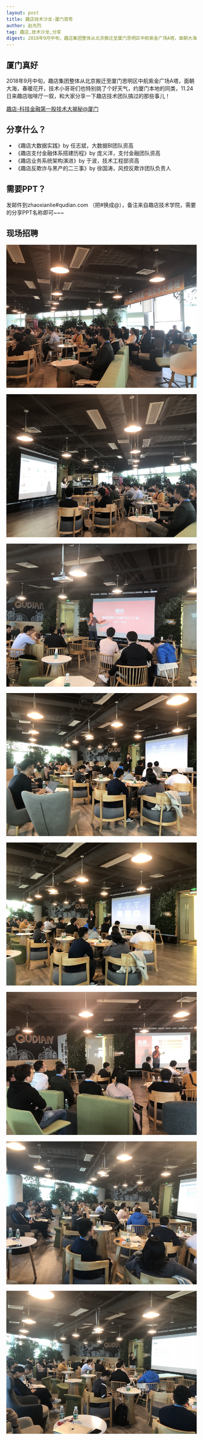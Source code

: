 ```yaml
---
layout: post
title: 趣店技术沙龙-厦门首秀
author: 赵先烈
tag: 趣店,技术沙龙,分享
digest: 2018年9月中旬，趣店集团整体从北京搬迁至厦门思明区中航紫金广场A塔，面朝大海，春暖花开，技术小哥哥们也特别挑了个好天气，约厦门本地的同类来趣店咖啡厅一叙，和大家分享一下趣店技术团队搞过的那些事儿！
---
```


## 厦门真好
2018年9月中旬，趣店集团整体从北京搬迁至厦门思明区中航紫金广场A塔，面朝大海，春暖花开，技术小哥哥们也特别挑了个好天气，约厦门本地的同类，11.24日来趣店咖啡厅一叙，和大家分享一下趣店技术团队搞过的那些事儿！

[趣店-科技金融第一股技术大揭秘@厦门](https://a.eqxiu.com/s/MvZnoxiy?eqrcode=1&share_level=4&from_user=bbdd4c6b-8c90-4e08-b92c-26ee8edf5f3b&from_id=d1dc1717-f8dd-424b-8a3b-14f8b6299e3a&share_time=1548410881496&from=timeline&isappinstalled=0)

## 分享什么？
- 《趣店大数据实践》by 任志斌，大数据BI团队资高
- 《趣店支付金融体系搭建历程》by 庞义洋，支付金融团队资高
- 《趣店业务系统架构演进》by 于波，技术工程部资高
- 《趣店反欺诈与黑产的二三事》by 徐国涛，风控反欺诈团队负责人

## 需要PPT？
发邮件到zhaoxianlie#qudian.com （把#换成@），备注来自趣店技术学院，需要的分享PPT名称即可~~~

## 现场招聘
![](/public/images/share01/1.pic_hd.jpg)

![](/public/images/share01/2.pic_hd.jpg)

![](/public/images/share01/3.pic_hd.jpg)

![](/public/images/share01/4.pic_hd.jpg)

![](/public/images/share01/5.pic_hd.jpg)

![](/public/images/share01/6.pic_hd.jpg)

![](/public/images/share01/7.pic_hd.jpg)

![](/public/images/share01/8.pic_hd.jpg)
